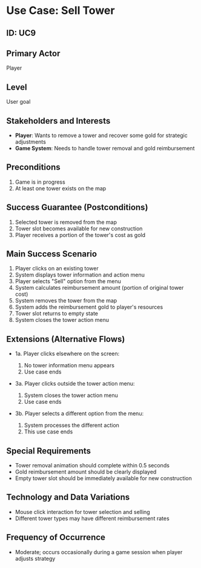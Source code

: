 # Use Case: Sell Tower

## ID: UC9

## Primary Actor
Player

## Level
User goal

## Stakeholders and Interests
- **Player**: Wants to remove a tower and recover some gold for strategic adjustments
- **Game System**: Needs to handle tower removal and gold reimbursement

## Preconditions
1. Game is in progress
2. At least one tower exists on the map

## Success Guarantee (Postconditions)
1. Selected tower is removed from the map
2. Tower slot becomes available for new construction
3. Player receives a portion of the tower's cost as gold

## Main Success Scenario
1. Player clicks on an existing tower
2. System displays tower information and action menu
3. Player selects "Sell" option from the menu
4. System calculates reimbursement amount (portion of original tower cost)
5. System removes the tower from the map
6. System adds the reimbursement gold to player's resources
7. Tower slot returns to empty state
8. System closes the tower action menu

## Extensions (Alternative Flows)
- 1a. Player clicks elsewhere on the screen:
  1. No tower information menu appears
  2. Use case ends

- 3a. Player clicks outside the tower action menu:
  1. System closes the tower action menu
  2. Use case ends

- 3b. Player selects a different option from the menu:
  1. System processes the different action
  2. This use case ends

## Special Requirements
- Tower removal animation should complete within 0.5 seconds
- Gold reimbursement amount should be clearly displayed
- Empty tower slot should be immediately available for new construction

## Technology and Data Variations
- Mouse click interaction for tower selection and selling
- Different tower types may have different reimbursement rates

## Frequency of Occurrence
- Moderate; occurs occasionally during a game session when player adjusts strategy 